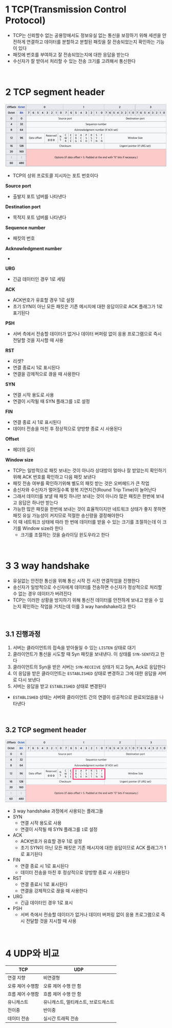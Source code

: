 # 1 TCP(Transmission Control Protocol)

* TCP는 신뢰할수 없는 공용망에서도 정보유실 없는 통신을 보장하기 위해 세션을 안전하게 연결하고 데이터를 분할하고 분할된 패킷을 잘 전송되었는지 확인하는 기능이 있다
* 패킷에 번호를 부여하고 잘 전송되었는지에 대한 응답을 받는다
* 수신자가 잘 받아서 처리할 수 있는 전송 크기를 고려해서 통신한다

<br>

# 2 TCP segment header

![image-20220722095949416](images/image-20220722095949416.png)

* TCP의 상위 프로토콜 지시자는 포트 번호이다

**Source port**

* 출발지 포트 넘버를 나타낸다

**Destination port**

* 목적지 포트 넘버를 나타낸다

**Sequence number**

* 패킷의 번호

**Acknowledgment number**

* 

**URG**

* 긴급 데이터인 경우 1로 세팅

**ACK**

* ACK번호가 유효할 경우 1로 설정
* 초기 SYN이 아닌 모든 패킷은 기존 메시지에 대한 응답이므로 ACK 플래그가 1로 표기된다

**PSH**

* 서버 측에서 전송할 데이터가 없거나 데이터 버퍼링 없이 응용 프로그램으로 즉시 전달할 것을 지시할 때 사용

**RST**

* 리셋?
* 연결 종료시 1로 표시된다
* 연결을 강제적으로 끊을 때 사용한다

**SYN**

* 연결 시작 용도로 사용
* 연결이 시작될 때 SYN 플래그를 `1`로 설정

**FIN**

* 연결 종료 시 1로 표시된다
* 데이터 전송을 마친 후 정상적으로 양방향 종료 시 사용된다

**Offset**

* 헤더의 길이

**Window size**

* TCP는 일방적으로 패킷 보내는 것이 아니라 상대방이 얼마나 잘 받았는지 확인하기 위해 ACK 번호를 확인하고 다음 패킷 보낸다
* 패킷 전송 여부를 확인하기위해 별도의 패킷 받는 것은 오버헤드가 큰 작업
* 송신자와 수신자가 멀어질수록 왕복 지연지간(Round Trip Time)이 늘어난다
* 그래서 데이터를 보낼 때 패킷 하나만 보내는 것이 아니라 많은 패킷은 한번에 보내고 응답은 하나만 받는다
* 가능한 많은 패킷을 한번에 보내는 것이 효율적이지만 네트워크 상태가 좋지 못하면 패킷 유실 가능성이 커지므로 적절한 송신량을 결정해야한다
* 이 때 네트워크 상태에 따라 한 번에 데이터를 받을 수 있는 크기를 조절하는데 이 크기를 Window size라 한다
  * 크기를 조절하는 것을 슬라이딩 윈도우라고 한다

<br>

# 3 3 way handshake

* 유실없는 안전한 통신을 위해 통신 시작 전 사전 연결작업을 진행한다
* 송신자가 일방적으로 수신자에게 데이터를 전송하면 수신자가 정상적으로 처리할 수 없는 경우 데이터가 버려진다
* TCP는 이러한 상황을 방지하기 위해 통신전 데이터를 안전하게 보내고 받을 수 있는지 확인하는 작업을 거치는데 이를 3 way handshake라고 한다

<br>

## 3.1 진행과정

1. 서버는 클라이언트의 접속을 받아들일 수 있는 `LISTEN` 상태로 대기
2. 클라이언트가 통신을 시도할 때 Syn 패킷을 보내낸다. 이 상태를 `SYN-SENT`라고 한다
3. 클라이언트의 Syn을 받은 서버는 `SYN-RECEIVE` 상태가 되고 Syn, Ack로 응답한다
4. 이 응답을 받은 클라이언트는 `ESTABLISHED` 상태로 변경하고 그에 대한 응답을 서버로 다시 보낸다
5. 서버는 응답을 받고 `ESTABLISHED` 상태로 변경된다

* `ESTABLISHED` 상태는 서버와 클라이언트 간의 연결이 성공적으로 완료되었음을 나타낸다

<br>

## 3.2 TCP segment header

![TCP_md](images/TCP_md.png)

* 3 way handshake 과정에서 사용되는 플래그들
* SYN
  * 연결 시작 용도로 사용
  * 연결이 시작될 때 SYN 플래그를 `1`로 설정
* ACK
  * ACK번호가 유효할 경우 1로 설정
  * 초기 SYN이 아닌 모든 패킷은 기존 메시지에 대한 응답이므로 ACK 플래그가 1로 표기된다
* FIN
  * 연결 종료 시 1로 표시된다
  * 데이터 전송을 마친 후 정상적으로 양방향 종료 시 사용된다
* RST
  * 연결 종료시 1로 표시된다
  * 연결을 강제적으로 끊을 때 사용한다
* URG
  * 긴급 데이터인 경우 1로 표시
* PSH
  * 서버 측에서 전송할 데이터가 없거나 데이터 버퍼링 없이 응용 프로그램으로 즉시 전달할 것을 지시할 때 사용

<br>

# 4 UDP와 비교

| TCP              | UDP                                  |
| ---------------- | ------------------------------------ |
| 연결 지향        | 비연결형                             |
| 오류 제어 수행함 | 오류 제어 수행 안 함                 |
| 흐름 제어 수행함 | 흐름 제어 수행 안 함                 |
| 유니캐스트       | 유니캐스트, 멀티캐스트, 브로드캐스트 |
| 전이중           | 반이중                               |
| 데이터 전송      | 실시간 트래픽 전송                   |

